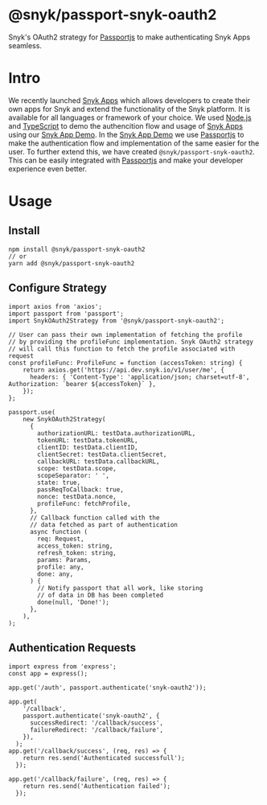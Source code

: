 # @snyk/passport-snyk-oauth2

Snyk's OAuth2 strategy for [Passportjs](https://www.passportjs.org/) to make authenticating Snyk Apps seamless. 

# Intro

We recently launched [Snyk Apps](https://docs.snyk.io/features/integrations/snyk-apps) which allows developers to create their own apps for Snyk and extend the functionality of the Snyk platform. It is available for all languages or framework of your choice. We used [Node.js](https://nodejs.dev/) and [TypeScript](https://www.typescriptlang.org/) to demo the authencition flow and usage of [Snyk Apps](https://docs.snyk.io/features/integrations/snyk-apps) using our [Snyk App Demo](https://github.com/snyk/snyk-apps-demo). In the [Snyk App Demo](https://github.com/snyk/snyk-apps-demo) we use [Passportjs](https://www.passportjs.org/) to make the authentication flow and implementation of the same easier for the user. To further extend this, we have created `@snyk/passport-snyk-oauth2`. This can be easily integrated with [Passportjs](https://www.passportjs.org/) and make your developer experience even better.

# Usage

## Install

```
npm install @snyk/passport-snyk-oauth2
// or
yarn add @snyk/passport-snyk-oauth2
```

## Configure Strategy

```
import axios from 'axios';
import passport from 'passport';
import SnykOAuth2Strategy from '@snyk/passport-snyk-oauth2';

// User can pass their own implementation of fetching the profile
// by providing the profileFunc implementation. Snyk OAuth2 strategy
// will call this function to fetch the profile associated with request
const profileFunc: ProfileFunc = function (accessToken: string) {
    return axios.get('https://api.dev.snyk.io/v1/user/me', {
      headers: { 'Content-Type': 'application/json; charset=utf-8', Authorization: `bearer ${accessToken}` },
    });
};

passport.use(
    new SnykOAuth2Strategy(
      {
        authorizationURL: testData.authorizationURL,
        tokenURL: testData.tokenURL,
        clientID: testData.clientID,
        clientSecret: testData.clientSecret,
        callbackURL: testData.callbackURL,
        scope: testData.scope,
        scopeSeparator: ' ',
        state: true,
        passReqToCallback: true,
        nonce: testData.nonce,
        profileFunc: fetchProfile,
      },
      // Callback function called with the
      // data fetched as part of authentication
      async function (
        req: Request,
        access_token: string,
        refresh_token: string,
        params: Params,
        profile: any,
        done: any,
      ) {
        // Notify passport that all work, like storing
        // of data in DB has been completed
        done(null, 'Done!');
      },
    ),
);
```

## Authentication Requests

```
import express from 'express';
const app = express();

app.get('/auth', passport.authenticate('snyk-oauth2'));

app.get(
    '/callback',
    passport.authenticate('snyk-oauth2', {
      successRedirect: '/callback/success',
      failureRedirect: '/callback/failure',
    }),
  );
app.get('/callback/success', (req, res) => {
    return res.send('Authenticated successfull');
  });

app.get('/callback/failure', (req, res) => {
    return res.send('Authentication failed');
  });
```
